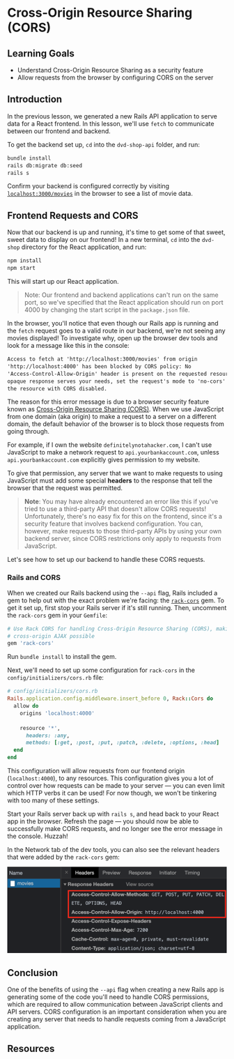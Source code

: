 # Cross-Origin Resource Sharing (CORS)

## Learning Goals

- Understand Cross-Origin Resource Sharing as a security feature
- Allow requests from the browser by configuring CORS on the server

## Introduction

In the previous lesson, we generated a new Rails API application to serve
data for a React frontend. In this lesson, we'll use `fetch` to communicate
between our frontend and backend.

To get the backend set up, `cd` into the `dvd-shop-api` folder, and run:

```sh
bundle install
rails db:migrate db:seed
rails s
```

Confirm your backend is configured correctly by visiting
[`localhost:3000/movies`](http://localhost:3000/movies) in the browser to see a
list of movie data.

## Frontend Requests and CORS

Now that our backend is up and running, it's time to get some of that sweet,
sweet data to display on our frontend! In a new terminal, `cd` into the
`dvd-shop` directory for the React application, and run:

```sh
npm install
npm start
```

This will start up our React application.

> Note: Our frontend and backend applications can't run on the same port, so
> we've specified that the React application should run on port 4000 by changing
> the start script in the `package.json` file.

In the browser, you'll notice that even though our Rails app is running
and the `fetch` request goes to a valid route in our backend, we're not
seeing any movies displayed! To investigate why, open up the browser dev tools
and look for a message like this in the console:

```txt
Access to fetch at 'http://localhost:3000/movies' from origin
'http://localhost:4000' has been blocked by CORS policy: No
'Access-Control-Allow-Origin' header is present on the requested resource. If an
opaque response serves your needs, set the request's mode to 'no-cors' to fetch
the resource with CORS disabled.
```

The reason for this error message is due to a browser security feature known as
[Cross-Origin Resource Sharing (CORS)][cors mdn]. When we use JavaScript from
one domain (aka origin) to make a request to a server on a different domain, the
default behavior of the browser is to block those requests from going through.

For example, if I own the website `definitelynotahacker.com`, I can't use
JavaScript to make a network request to `api.yourbankaccount.com`, unless
`api.yourbankaccount.com` explicitly gives permission to my website.

To give that permission, any server that we want to make requests to using
JavaScript must add some special **headers** to the response that tell the
browser that the request was permitted.

> **Note**: You may have already encountered an error like this if you've tried
> to use a third-party API that doesn't allow CORS requests! Unfortunately,
> there's no easy fix for this on the frontend, since it's a security feature
> that involves backend configuration. You can, however, make requests to those
> third-party APIs by using your own backend server, since CORS restrictions
> only apply to requests from JavaScript.

Let's see how to set up our backend to handle these CORS requests.

### Rails and CORS

When we created our Rails backend using the `--api` flag, Rails included a gem
to help out with the exact problem we're facing: the [`rack-cors`][rack-cors]
gem. To get it set up, first stop your Rails server if it's still running.
Then, uncomment the `rack-cors` gem in your `Gemfile`:

```rb
# Use Rack CORS for handling Cross-Origin Resource Sharing (CORS), making
# cross-origin AJAX possible
gem 'rack-cors'
```

Run `bundle install` to install the gem.

Next, we'll need to set up some configuration for `rack-cors` in the
`config/initializers/cors.rb` file:

```rb
# config/initializers/cors.rb
Rails.application.config.middleware.insert_before 0, Rack::Cors do
  allow do
    origins 'localhost:4000'

    resource '*',
      headers: :any,
      methods: [:get, :post, :put, :patch, :delete, :options, :head]
  end
end
```

This configuration will allow requests from our frontend origin
(`localhost:4000`), to any resources. This configuration gives you a lot of
control over how requests can be made to your server &mdash; you can even limit
which HTTP verbs it can be used! For now though, we won't be tinkering with too
many of these settings.

Start your Rails server back up with `rails s`, and head back to your React app
in the browser. Refresh the page &mdash; you should now be able to successfully
make CORS requests, and no longer see the error message in the console. Huzzah!

In the Network tab of the dev tools, you can also see the relevant headers that
were added by the `rack-cors` gem:

![cors headers](cors-headers.png)

## Conclusion

One of the benefits of using the `--api` flag when creating a new Rails app is
generating some of the code you'll need to handle CORS permissions, which are
required to allow communication between JavaScript clients and API servers. CORS
configuration is an important consideration when you are creating any server
that needs to handle requests coming from a JavaScript application.

## Resources

[--minimal]: https://bigbinary.com/blog/rails-6-1-adds-minimal-option-support
[cors mdn]: https://developer.mozilla.org/en-US/docs/Web/HTTP/CORS
[rack-cors]: https://github.com/cyu/rack-cors
